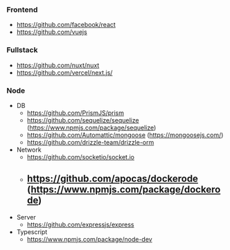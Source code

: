 ### Frontend
 - https://github.com/facebook/react
 - https://github.com/vuejs
### Fullstack
 - https://github.com/nuxt/nuxt
 - https://github.com/vercel/next.js/
### Node
 - DB
   - https://github.com/PrismJS/prism
   - https://github.com/sequelize/sequelize (https://www.npmjs.com/package/sequelize)
   - https://github.com/Automattic/mongoose (https://mongoosejs.com/)
   - https://github.com/drizzle-team/drizzle-orm
 - Network
   - https://github.com/socketio/socket.io
   - https://github.com/apocas/dockerode (https://www.npmjs.com/package/dockerode)
     - 
 - Server
   - https://github.com/expressjs/express
 - Typescript
   - https://www.npmjs.com/package/node-dev
